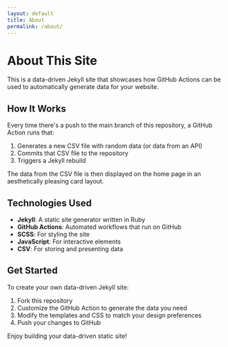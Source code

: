 ```yaml
---
layout: default
title: About
permalink: /about/
---
```


# About This Site

This is a data-driven Jekyll site that showcases how GitHub Actions can be used to automatically generate data for your website.

## How It Works

Every time there's a push to the main branch of this repository, a GitHub Action runs that:

1. Generates a new CSV file with random data (or data from an API)
2. Commits that CSV file to the repository
3. Triggers a Jekyll rebuild

The data from the CSV file is then displayed on the home page in an aesthetically pleasing card layout.

## Technologies Used

- **Jekyll**: A static site generator written in Ruby
- **GitHub Actions**: Automated workflows that run on GitHub
- **SCSS**: For styling the site
- **JavaScript**: For interactive elements
- **CSV**: For storing and presenting data

## Get Started

To create your own data-driven Jekyll site:

1. Fork this repository
2. Customize the GitHub Action to generate the data you need
3. Modify the templates and CSS to match your design preferences
4. Push your changes to GitHub

Enjoy building your data-driven static site!